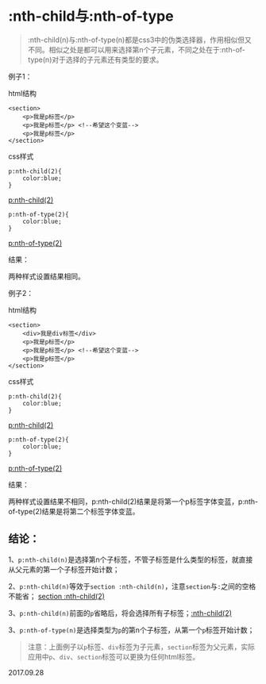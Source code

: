 # :nth-child与:nth-of-type

>:nth-child(n)与:nth-of-type(n)都是css3中的伪类选择器，作用相似但又不同。相似之处是都可以用来选择第n个子元素，不同之处在于:nth-of-type(n)对于选择的子元素还有类型的要求。

例子1：

html结构

```
<section>
    <p>我是p标签</p>
    <p>我是p标签</p> <!--希望这个变蓝-->
    <p>我是p标签</p>
</section>
```

css样式

```
p:nth-child(2){
    color:blue;
}
```

[p:nth-child(2)](https://mxxumin.github.io/fragment/nth-child%E4%B8%8Enth-of-type/demo1.html)

```
p:nth-of-type(2){
    color:blue;
}
```

[p:nth-of-type(2)](https://mxxumin.github.io/fragment/nth-child%E4%B8%8Enth-of-type/demo2.html)

结果：

两种样式设置结果相同。


例子2：

html结构

```
<section>
    <div>我是div标签</div>
    <p>我是p标签</p>
    <p>我是p标签</p> <!--希望这个变蓝-->
    <p>我是p标签</p>
</section>
```

css样式

```
p:nth-child(2){
    color:blue;
}
```

[p:nth-child(2)](https://mxxumin.github.io/fragment/nth-child%E4%B8%8Enth-of-type/demo3.html)

```
p:nth-of-type(2){
    color:blue;
}
```

[p:nth-of-type(2)](https://mxxumin.github.io/fragment/nth-child%E4%B8%8Enth-of-type/demo4.html)

结果：

两种样式设置结果不相同，p:nth-child(2)结果是将第一个p标签字体变蓝，p:nth-of-type(2)结果是将第二个标签字体变蓝。

## 结论：

1、`p:nth-child(n)`是选择第n个子标签，不管子标签是什么类型的标签，就直接从父元素的第一个子标签开始计数；

2、`p:nth-child(n)`等效于`section :nth-child(n)`，注意`section`与`:`之间的空格不能省； [section :nth-child(2)](https://mxxumin.github.io/fragment/nth-child%E4%B8%8Enth-of-type/demo5.html)

3、`p:nth-child(n)`前面的`p`省略后，将会选择所有子标签；[:nth-child(2)](https://mxxumin.github.io/fragment/nth-child%E4%B8%8Enth-of-type/demo6.html)

3、`p:nth-of-type(n)`是选择类型为`p`的第n个子标签，从第一个`p`标签开始计数；

>注意：上面例子以`p`标签、`div`标签为子元素，`section`标签为父元素，实际应用中`p`、`div`、`section`标签可以更换为任何html标签。

2017.09.28